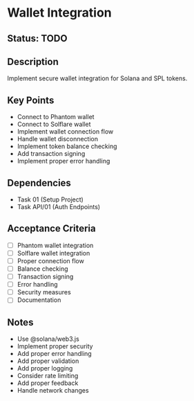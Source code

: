 # Wallet Integration

## Status: TODO

## Description
Implement secure wallet integration for Solana and SPL tokens.

## Key Points
- Connect to Phantom wallet
- Connect to Solflare wallet
- Implement wallet connection flow
- Handle wallet disconnection
- Implement token balance checking
- Add transaction signing
- Implement proper error handling

## Dependencies
- Task 01 (Setup Project)
- Task API/01 (Auth Endpoints)

## Acceptance Criteria
- [ ] Phantom wallet integration
- [ ] Solflare wallet integration
- [ ] Proper connection flow
- [ ] Balance checking
- [ ] Transaction signing
- [ ] Error handling
- [ ] Security measures
- [ ] Documentation

## Notes
- Use @solana/web3.js
- Implement proper security
- Add proper error handling
- Add proper validation
- Add proper logging
- Consider rate limiting
- Add proper feedback
- Handle network changes 